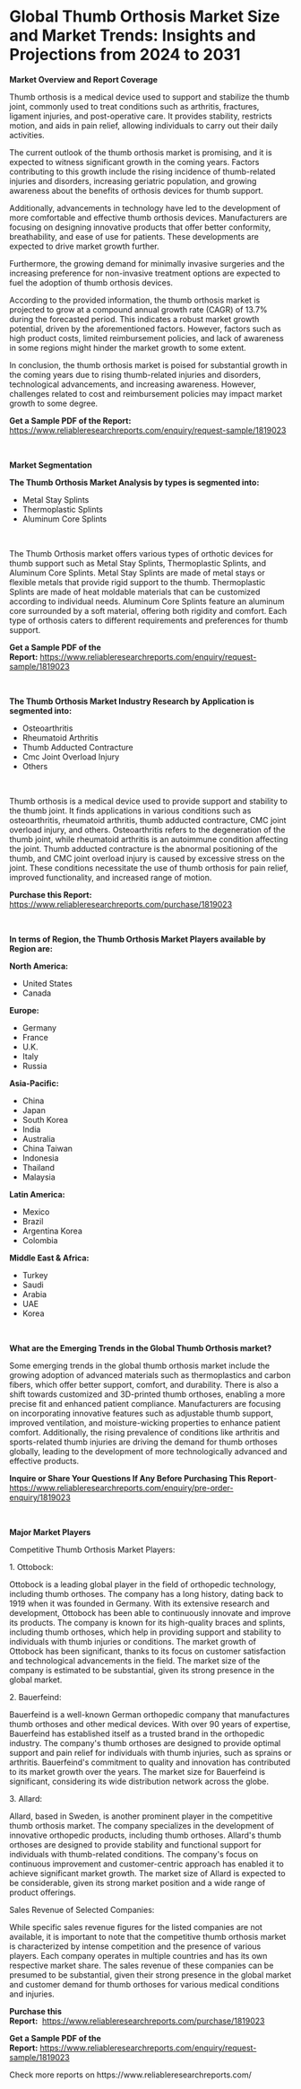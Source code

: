 <p><h1>Global Thumb Orthosis Market Size and Market Trends: Insights and Projections from 2024 to 2031</h1></p><p><strong>Market Overview and Report Coverage</strong></p>
<p><p>Thumb orthosis is a medical device used to support and stabilize the thumb joint, commonly used to treat conditions such as arthritis, fractures, ligament injuries, and post-operative care. It provides stability, restricts motion, and aids in pain relief, allowing individuals to carry out their daily activities.</p><p>The current outlook of the thumb orthosis market is promising, and it is expected to witness significant growth in the coming years. Factors contributing to this growth include the rising incidence of thumb-related injuries and disorders, increasing geriatric population, and growing awareness about the benefits of orthosis devices for thumb support.</p><p>Additionally, advancements in technology have led to the development of more comfortable and effective thumb orthosis devices. Manufacturers are focusing on designing innovative products that offer better conformity, breathability, and ease of use for patients. These developments are expected to drive market growth further.</p><p>Furthermore, the growing demand for minimally invasive surgeries and the increasing preference for non-invasive treatment options are expected to fuel the adoption of thumb orthosis devices.</p><p>According to the provided information, the thumb orthosis market is projected to grow at a compound annual growth rate (CAGR) of 13.7% during the forecasted period. This indicates a robust market growth potential, driven by the aforementioned factors. However, factors such as high product costs, limited reimbursement policies, and lack of awareness in some regions might hinder the market growth to some extent.</p><p>In conclusion, the thumb orthosis market is poised for substantial growth in the coming years due to rising thumb-related injuries and disorders, technological advancements, and increasing awareness. However, challenges related to cost and reimbursement policies may impact market growth to some degree.</p></p>
<p><strong>Get a Sample PDF of the Report:</strong> <a href="https://www.reliableresearchreports.com/enquiry/request-sample/1819023">https://www.reliableresearchreports.com/enquiry/request-sample/1819023</a></p>
<p>&nbsp;</p>
<p><strong>Market Segmentation</strong></p>
<p><strong>The Thumb Orthosis Market Analysis by types is segmented into:</strong></p>
<p><ul><li>Metal Stay Splints</li><li>Thermoplastic Splints</li><li>Aluminum Core Splints</li></ul></p>
<p>&nbsp;</p>
<p><p>The Thumb Orthosis market offers various types of orthotic devices for thumb support such as Metal Stay Splints, Thermoplastic Splints, and Aluminum Core Splints. Metal Stay Splints are made of metal stays or flexible metals that provide rigid support to the thumb. Thermoplastic Splints are made of heat moldable materials that can be customized according to individual needs. Aluminum Core Splints feature an aluminum core surrounded by a soft material, offering both rigidity and comfort. Each type of orthosis caters to different requirements and preferences for thumb support.</p></p>
<p><strong>Get a Sample PDF of the Report:</strong>&nbsp;<a href="https://www.reliableresearchreports.com/enquiry/request-sample/1819023">https://www.reliableresearchreports.com/enquiry/request-sample/1819023</a></p>
<p>&nbsp;</p>
<p><strong>The Thumb Orthosis Market Industry Research by Application is segmented into:</strong></p>
<p><ul><li>Osteoarthritis</li><li>Rheumatoid Arthritis</li><li>Thumb Adducted Contracture</li><li>Cmc Joint Overload Injury</li><li>Others</li></ul></p>
<p>&nbsp;</p>
<p><p>Thumb orthosis is a medical device used to provide support and stability to the thumb joint. It finds applications in various conditions such as osteoarthritis, rheumatoid arthritis, thumb adducted contracture, CMC joint overload injury, and others. Osteoarthritis refers to the degeneration of the thumb joint, while rheumatoid arthritis is an autoimmune condition affecting the joint. Thumb adducted contracture is the abnormal positioning of the thumb, and CMC joint overload injury is caused by excessive stress on the joint. These conditions necessitate the use of thumb orthosis for pain relief, improved functionality, and increased range of motion.</p></p>
<p><strong>Purchase this Report:</strong>&nbsp; <a href="https://www.reliableresearchreports.com/purchase/1819023">https://www.reliableresearchreports.com/purchase/1819023</a></p>
<p>&nbsp;</p>
<p><strong>In terms of Region, the Thumb Orthosis Market Players available by Region are:</strong></p>
<p>
    <p> <strong> North America: </strong>
        <ul>
            <li>United States</li>
            <li>Canada</li>
        </ul>
        </p> 
    <p> <strong> Europe: </strong>
        <ul>
            <li>Germany</li>
            <li>France</li>
            <li>U.K.</li>
            <li>Italy</li>
            <li>Russia</li>
        </ul>
        </p> 
    <p> <strong> Asia-Pacific: </strong>
        <ul>
            <li>China</li>
            <li>Japan</li>
            <li>South Korea</li>
            <li>India</li>
            <li>Australia</li>
            <li>China Taiwan</li>
            <li>Indonesia</li>
            <li>Thailand</li>
            <li>Malaysia</li>
        </ul>
        </p> 
    <p> <strong> Latin America: </strong>
        <ul>
            <li>Mexico</li>
            <li>Brazil</li>
            <li>Argentina Korea</li>
            <li>Colombia</li>
        </ul>
        </p> 
    <p> <strong> Middle East & Africa: </strong>
        <ul>
            <li>Turkey</li>
            <li>Saudi</li>
            <li>Arabia</li>
            <li>UAE</li>
            <li>Korea</li>
        </ul>
    </p>
    </p>
<p>&nbsp;</p>
<p><strong>What are the Emerging Trends in the Global Thumb Orthosis market?</strong></p>
<p><p>Some emerging trends in the global thumb orthosis market include the growing adoption of advanced materials such as thermoplastics and carbon fibers, which offer better support, comfort, and durability. There is also a shift towards customized and 3D-printed thumb orthoses, enabling a more precise fit and enhanced patient compliance. Manufacturers are focusing on incorporating innovative features such as adjustable thumb support, improved ventilation, and moisture-wicking properties to enhance patient comfort. Additionally, the rising prevalence of conditions like arthritis and sports-related thumb injuries are driving the demand for thumb orthoses globally, leading to the development of more technologically advanced and effective products.</p></p>
<p><strong>Inquire or Share Your Questions If Any Before Purchasing This Report</strong>- <a href="https://www.reliableresearchreports.com/enquiry/pre-order-enquiry/1819023">https://www.reliableresearchreports.com/enquiry/pre-order-enquiry/1819023</a></p>
<p>&nbsp;</p>
<p><strong>Major Market Players</strong></p>
<p><p>Competitive Thumb Orthosis Market Players:</p><p>1. Ottobock:</p><p>Ottobock is a leading global player in the field of orthopedic technology, including thumb orthoses. The company has a long history, dating back to 1919 when it was founded in Germany. With its extensive research and development, Ottobock has been able to continuously innovate and improve its products. The company is known for its high-quality braces and splints, including thumb orthoses, which help in providing support and stability to individuals with thumb injuries or conditions. The market growth of Ottobock has been significant, thanks to its focus on customer satisfaction and technological advancements in the field. The market size of the company is estimated to be substantial, given its strong presence in the global market.</p><p>2. Bauerfeind:</p><p>Bauerfeind is a well-known German orthopedic company that manufactures thumb orthoses and other medical devices. With over 90 years of expertise, Bauerfeind has established itself as a trusted brand in the orthopedic industry. The company's thumb orthoses are designed to provide optimal support and pain relief for individuals with thumb injuries, such as sprains or arthritis. Bauerfeind's commitment to quality and innovation has contributed to its market growth over the years. The market size for Bauerfeind is significant, considering its wide distribution network across the globe.</p><p>3. Allard:</p><p>Allard, based in Sweden, is another prominent player in the competitive thumb orthosis market. The company specializes in the development of innovative orthopedic products, including thumb orthoses. Allard's thumb orthoses are designed to provide stability and functional support for individuals with thumb-related conditions. The company's focus on continuous improvement and customer-centric approach has enabled it to achieve significant market growth. The market size of Allard is expected to be considerable, given its strong market position and a wide range of product offerings.</p><p>Sales Revenue of Selected Companies:</p><p>While specific sales revenue figures for the listed companies are not available, it is important to note that the competitive thumb orthosis market is characterized by intense competition and the presence of various players. Each company operates in multiple countries and has its own respective market share. The sales revenue of these companies can be presumed to be substantial, given their strong presence in the global market and customer demand for thumb orthoses for various medical conditions and injuries.</p></p>
<p><strong>Purchase this Report:</strong>&nbsp;&nbsp;<a href="https://www.reliableresearchreports.com/purchase/1819023">https://www.reliableresearchreports.com/purchase/1819023</a></p>
<p></p>
<p><strong>Get a Sample PDF of the Report:</strong>&nbsp;<a href="https://www.reliableresearchreports.com/enquiry/request-sample/1819023">https://www.reliableresearchreports.com/enquiry/request-sample/1819023</a></p>
<p>Check more reports on https://www.reliableresearchreports.com/</p>